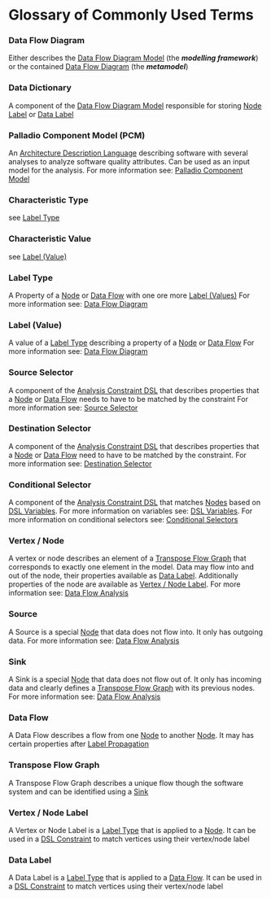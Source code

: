 # Glossary of Commonly Used Terms
### Data Flow Diagram
Either describes the [Data Flow Diagram Model](/wiki/dfd/) (the ***modelling framework***) or the contained [Data Flow Diagram](/wiki/dfd/index.md#data-flow-diagram) (the ***metamodel***)

### Data Dictionary
A component of the [Data Flow Diagram Model](/wiki/dfd/) responsible for storing [Node Label](/wiki/glossary#node-label) or [Data Label](/wiki/glossary#data-label)

### Palladio Component Model (PCM)
An [Architecture Description Language](https://en.wikipedia.org/wiki/Architecture_description_language) describing software with several analyses to analyze software quality attributes.
Can be used as an input model for the analysis.
For more information see: [Palladio Component Model](/wiki/pcm/)

### Characteristic Type 
see [Label Type](/wiki/glossary#label-type)

### Characteristic Value 
see [Label (Value)](/wiki/glossary#label-value)

### Label Type
A Property of a [Node](/wiki/glossary#node) or [Data Flow](/wiki/glossary#data-flow) with one ore more [Label (Values)](/wiki/glossary#label-value)
For more information see: [Data Flow Diagram](/wiki/dfd/index#data-dictionary)

### Label (Value)
A value of a [Label Type](/wiki/glossary#label-type) describing a property of a [Node](/wiki/glossary#node) or [Data Flow](/wiki/glossary#data-flow)
For more information see: [Data Flow Diagram](/wiki/dfd/index#data-dictionary)

### Source Selector
A component of the [Analysis Constraint DSL](/wiki/dsl/) that describes properties that a [Node](/wiki/glossary#node) or [Data Flow](/wiki/glossary#data-flow) needs to have to be matched by the constraint
For more information see: [Source Selector](/wiki/dsl/source)

### Destination Selector
A component of the [Analysis Constraint DSL](/wiki/dsl/) that describes properties that a [Node](/wiki/glossary#node) or [Data Flow](/wiki/glossary#data-flow) need to have to be matched by the constraint.
For more information see: [Destination Selector](/wiki/dsl/destination)

### Conditional Selector
A component of the [Analysis Constraint DSL](/wiki/dsl/) that matches [Nodes](/wiki/glossary#node) based on [DSL Variables](/wiki/dsl/variables).
For more information on variables see: [DSL Variables](/wiki/dsl/variables).
For more information on conditional selectors see: [Conditional Selectors](/wiki/dsl/conditional)

### Vertex / Node
A vertex or node describes an element of a [Transpose Flow Graph](/wiki/glossary#transpose-flow-graph) that corresponds to exactly one element in the model.
Data may flow into and out of the node, their properties available as [Data Label](/docs/glossary#data-label).
Additionally properties of the node are available as [Vertex / Node Label](/docs/glossary#vertex-node-label).
For more information see: [Data Flow Analysis](/wiki/analysis/)

### Source 
A Source is a special [Node](/wiki/glossary#node) that data does not flow into. 
It only has outgoing data.
For more information see: [Data Flow Analysis](/wiki/analysis/)

### Sink
A Sink is a special [Node](/wiki/glossary#node) that data does not flow out of.
It only has incoming data and clearly defines a [Transpose Flow Graph](/wiki/glossary#transpose-flow-graph) with its previous nodes.
For more information see: [Data Flow Analysis](/wiki/analysis/)

### Data Flow
A Data Flow describes a flow from one [Node](/wiki/glossary#node) to another [Node](/wiki/glossary#node).
It may has certain properties after [Label Propagation](/wiki/analysis/label-propagation)

### Transpose Flow Graph 
A Transpose Flow Graph describes a unique flow though the software system and can be identified using a [Sink](/wiki/glossary#sink)

### Vertex / Node Label
A Vertex or Node Label is a [Label Type](/wiki/glossary#label-type) that is applied to a [Node](/wiki/glossary#node).
It can be used in a [DSL Constraint](/wiki/dsl/) to match vertices using their vertex/node label

### Data Label
A Data Label is a [Label Type](/wiki/glossary#label-type) that is applied to a [Data Flow](/wiki/glossary#data-flow).
It can be used in a [DSL Constraint](/wiki/dsl/) to match vertices using their vertex/node label

